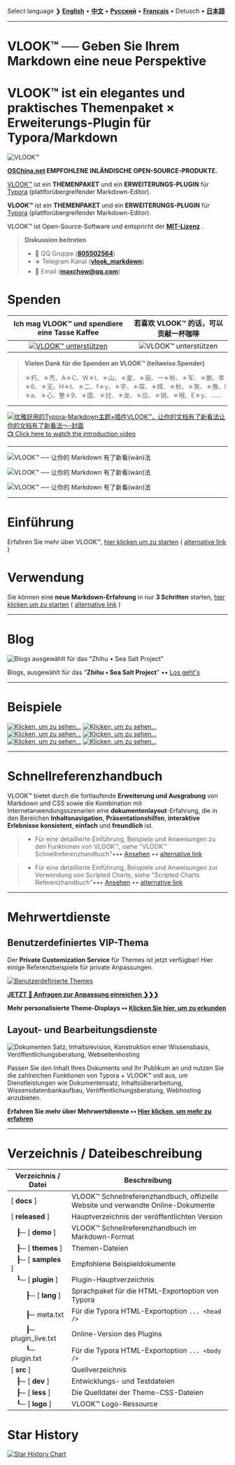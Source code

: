 Select language ❯ [**English**](README-en.md) • [**中文**](README.md)  • [**Русский**](README-ru.md) • [**Français**](README-fr.md) • Detusch • [**日本語**](README-ja.md)

---

# VLOOK™ ── Geben Sie Ihrem Markdown eine neue Perspektive



# VLOOK™ ist ein elegantes und praktisches Themenpaket × Erweiterungs-Plugin für Typora/Markdown



![VLOOK™](https://vlook-doc.pages.dev/pic/vlook-mark-light.svg)

**[OSChina.net](https://www.oschina.net/p/vlook) EMPFOHLENE INLÄNDISCHE OPEN-SOURCE-PRODUKTE.**



[VLOOK™](https://github.com/MadMaxChow/VLOOK) ist ein **THEMENPAKET** und ein **ERWEITERUNGS-PLUGIN** für [Typora](https://www.typora.io) (plattforübergreifender Markdown-Editor).

**VLOOK™** ist ein **THEMENPAKET** und ein **ERWEITERUNGS-PLUGIN** für [Typora](https://www.typora.io) (plattforübergreifender Markdown-Editor).



VLOOK™ ist Open-Source-Software und entspricht der **[MIT-Lizenz](#许可协议)** .



> **Diskussion beitreten**
>
> - 💬 QQ Gruppe ([**805502564**](https://qm.qq.com/cgi-bin/qm/qr?k=oB8wpFG_4SEMf1CL9qVy-jMw0CMfSwff&jump_from=webapi&))
> - ✈️ Telegram Kanal ([**vlook_markdown**](https://t.me/vlook_markdown "Treten Sie dem Telegram-Kanal bei")) 
> - 📧 Email (**maxchow@qq.com**)

# Spenden

| **Ich mag VLOOK™ und spendiere eine Tasse Kaffee** |         **若喜欢 VLOOK™ 的话，可以贡献一杯咖啡**         |
| :----------------------------------------------------------: | :----------------------------------------------------------: |
| [![VLOOK™ unterstützen](https://vlook-doc.pages.dev/pic/donate-paypal-light.png?darksrc=donate-paypal-dark.png&srcset=@2x&darksrcset=@2x#logo)](https://paypal.me/madmaxchow) | ![VLOOK™ unterstützen](https://vlook-doc.pages.dev/pic/donate-wechat-light.png?darksrc=donate-wechat-dark.png&srcset=@2x&darksrcset=@2x#logo) |

> **Vielen Dank für die Spenden an VLOOK™ (teilweise Spender)**
>
> ＊朽、＊杰、A＊C、W＊l、＊山、＊星、＊丽、一＊秋、＊军、＊鹏、李＊6、＊无、H＊t、＊二、f＊y、＊宇、＊琛、＊辉、＊秋、＊笑、＊豫、l＊a、＊心、整＊9、＊国、＊拉、＊龙、＊应、＊销、＊哦、E＊y、……

---

[![优雅好用的Typora-Markdown主题×插件VLOOK™，让你的文档有了新看法让你的文档有了新看法～-封面](https://github.com/user-attachments/assets/08b0386e-bdaf-4aa4-a4dc-a04dd800ed11)<br>📺 Click here to watch the introduction video](https://www.bilibili.com/video/BV1miDpY5ERh/?vd_source=ecc3f6f8f7d9fbfaa5745863cf7d6250)

---

![VLOOK™ ── 让你的 Markdown 有了新看(wán)法](https://vlook-doc.pages.dev/pic/vlook-screenshot-b01.png)

![VLOOK™ ── 让你的 Markdown 有了新看(wán)法](https://vlook-doc.pages.dev/pic/vlook-screenshot-b02.png)

![VLOOK™ ── 让你的 Markdown 有了新看(wán)法](https://vlook-doc.pages.dev/pic/vlook-screenshot-b03.png)


---

# Einführung

Erfahren Sie mehr über VLOOK™, [hier klicken um zu starten](https://madmaxchow.github.io/VLOOK/index-en.html) ( [alternative link](https://vlook-doc.pages.dev/index-en.html) )

# Verwendung

Sie können eine **neue Markdown-Erfahrung** in nur **3 Schritten** starten, [hier klicken um zu starten](https://madmaxchow.github.io/VLOOK/index-en.html#how-to-use) ( [alternative link](https://vlook-doc.pages.dev/index-en.html#how-to-use) )

---

# Blog

![Blogs ausgewählt für das "Zhihu • Sea Salt Project"](https://vlook-doc.pages.dev/pic/3rd-haiyan.png#logo#border)

Blogs, ausgewählt für das "**Zhihu • Sea Salt Project**" •• [Los geht's](https://www.zhihu.com/people/maxchow/posts)

---

# Beispiele

[![Klicken, um zu sehen...](https://vlook-doc.pages.dev/pic/sample-a-api_spec-en.png?srcset=@2x#card#border)](sample-a-api_spec.html?ws=off)    [![Klicken, um zu sehen...](https://vlook-doc.pages.dev/pic/sample-a-to_do-en.png?srcset=@2x#card#border)](sample-a-to_do.html?ws=off)    [![Klicken, um zu sehen...](https://vlook-doc.pages.dev/pic/sample-a-img_text-en.png?srcset=@2x#card#border)](sample-a-img_text.html?ws=off)    [![Klicken, um zu sehen...](https://vlook-doc.pages.dev/pic/sample-a-board-en.png?srcset=@2x#card#border)](sample-a-routes.html?ws=off)    [![Klicken, um zu sehen...](https://vlook-doc.pages.dev/pic/sample-a-quiz-en.png?srcset=@2x#card#border)](sample-a-board.html?ws=off)    [![Klicken, um zu sehen...](https://vlook-doc.pages.dev/pic/sample-a-routes-en.png?srcset=@2x#card#border)](sample-a-quiz.html?ws=off)

---

# Schnellreferenzhandbuch

VLOOK™ bietet durch die fortlaufende **Erweiterung und Ausgrabung** von Markdown und CSS sowie die Kombination mit Internetanwendungsszenarien eine **dokumentenlayout**-Erfahrung, die in den Bereichen **Inhaltsnavigation**, **Präsentationshilfen**, **interaktive Erlebnisse** **konsistent**, **einfach** und **freundlich** ist.

> - Für eine detaillierte Einführung, Beispiele und Anweisungen zu den Funktionen von VLOOK™, siehe "VLOOK™ Schnellreferenzhandbuch"••• [Ansehen](https://madmaxchow.github.io/VLOOK/guide.html) •• [alternative link](https://vlook-doc.pages.dev/guide.html)

> - Für eine detaillierte Einführung, Beispiele und Anweisungen zur Verwendung von Scripted Charts, siehe "Scripted Charts Referenzhandbuch"••• [Ansehen](https://madmaxchow.github.io/VLOOK/chart.html) •• [alternative link](https://vlook-doc.pages.dev/chart.html)

---

# Mehrwertdienste

## Benutzerdefiniertes VIP-Thema

Der **Private Customization Service** für Themes ist jetzt verfügbar! Hier einige Referenzbeispiele für private Anpassungen.

[![Benutzerdefinierte Themes](https://vlook-doc.pages.dev/pic/vlook-theme-vip-demo.png)](https://madmaxchow.github.io/VLOOK/vip.html)



**[JETZT 🎁 Anfragen zur Anpassung einreichen ❯❯❯](https://wj.qq.com/s2/14818521/bd33/)**

**Mehr personalisierte Theme-Displays •• [Klicken Sie hier, um zu erkunden](https://madmaxchow.github.io/VLOOK/vip.html)**

## Layout- und Bearbeitungsdienste

![Dokumenten Satz, Inhaltsrevision, Konstruktion einer Wissensbasis, Veröffentlichungsberatung, Webseitenhosting](https://vlook-doc.pages.dev/pic/vlook-te-en@2x.png)

Passen Sie den Inhalt Ihres Dokuments und Ihr Publikum an und nutzen Sie die zahlreichen Funktionen von Typora + VLOOK™ voll aus, um Dienstleistungen wie Dokumentensatz, Inhaltsüberarbeitung, Wissensdatenbankaufbau, Veröffentlichungsberatung, Webhosting anzubieten.



**Erfahren Sie mehr über Mehrwertdienste •• [Hier klicken, um mehr zu erfahren](https://madmaxchow.github.io/VLOOK/vip.html)**

---

# Verzeichnis / Dateibeschreibung

| Verzeichnis / Datei | Beschreibung              |
| ---------- | ---------------------------- |
| [ **docs** ] | VLOOK™ Schnellreferenzhandbuch, offizielle Website und verwandte Online-Dokumente |
| [ **released** ] | Hauptverzeichnis der veröffentlichten Version                        |
| &nbsp;&nbsp;&nbsp;┠─ [ **demo** ] | VLOOK™ Schnellreferenzhandbuch im Markdown-Format |
| &nbsp;&nbsp;&nbsp;┠─ [ **themes** ] | Themen-Dateien                                           |
| &nbsp;&nbsp;&nbsp;┠─ [ **samples** ] | Empfohlene Beispieldokumente |
| &nbsp;&nbsp;&nbsp;┖─ [ **plugin** ] | Plugin-Hauptverzeichnis                                        |
| &nbsp;&nbsp;&nbsp;&nbsp;&nbsp;&nbsp;&nbsp;&nbsp;┠─ [ **lang** ] | Sprachpaket für die HTML-Exportoption von Typora |
| &nbsp;&nbsp;&nbsp;&nbsp;&nbsp;&nbsp;&nbsp;&nbsp;┠─ meta.txt | Für die Typora HTML-Exportoption `... <head />` |
| &nbsp;&nbsp;&nbsp;&nbsp;&nbsp;&nbsp;&nbsp;&nbsp;┠─ plugin_live.txt | Online-Version des Plugins                                    |
| &nbsp;&nbsp;&nbsp;&nbsp;&nbsp;&nbsp;&nbsp;&nbsp;┖─ plugin.txt | Für die Typora HTML-Exportoption `... <body />` |
| [ **src** ] | Quellverzeichnis                                             |
| &nbsp;&nbsp;&nbsp;┠─ [ **dev** ] | Entwicklungs- und Testdateien                                       |
| &nbsp;&nbsp;&nbsp;┠─ [ **less** ] | Die Quelldatei der Theme-CSS-Dateien                        |
| &nbsp;&nbsp;&nbsp;┖─ [ **logo** ] | VLOOK™ Logo-Ressource |

# Star History

[![Star History Chart](https://api.star-history.com/svg?repos=MadMaxChow/VLOOK&type=Date)](https://star-history.com/#MadMaxChow/VLOOK&Date)
